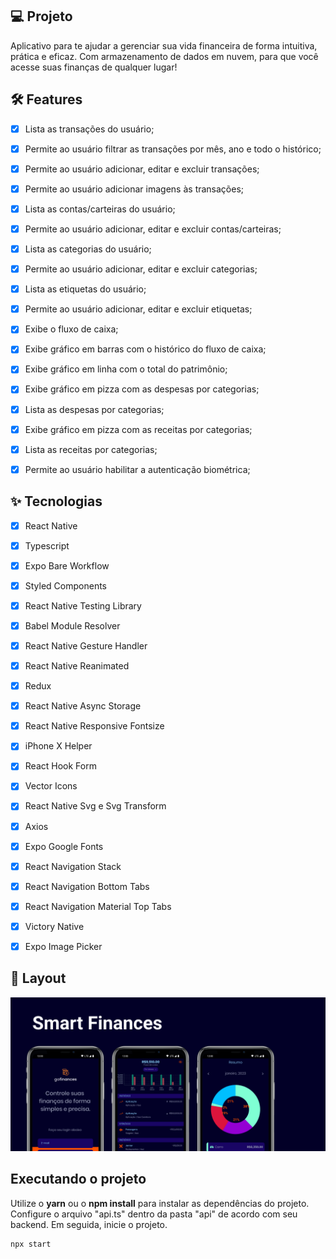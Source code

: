 ## 💻 Projeto
Aplicativo para te ajudar a gerenciar sua vida financeira de forma intuitiva, prática e eficaz. Com armazenamento de dados em nuvem, para que você acesse suas finanças de qualquer lugar!


## :hammer_and_wrench: Features 

-   [X] Lista as transações do usuário;
-   [X] Permite ao usuário filtrar as transações por mês, ano e todo o histórico;
-   [X] Permite ao usuário adicionar, editar e excluir transações;
-   [X] Permite ao usuário adicionar imagens às transações;
-   [X] Lista as contas/carteiras do usuário;
-   [X] Permite ao usuário adicionar, editar e excluir contas/carteiras;
-   [X] Lista as categorias do usuário;
-   [X] Permite ao usuário adicionar, editar e excluir categorias;
-   [X] Lista as etiquetas do usuário;
-   [X] Permite ao usuário adicionar, editar e excluir etiquetas;
-   [X] Exibe o fluxo de caixa;
-   [X] Exibe gráfico em barras com o histórico do fluxo de caixa;
-   [X] Exibe gráfico em linha com o total do patrimônio;
-   [X] Exibe gráfico em pizza com as despesas por categorias;
-   [X] Lista as despesas por categorias;
-   [X] Exibe gráfico em pizza com as receitas por categorias;
-   [X] Lista as receitas por categorias;
-   [X] Permite ao usuário habilitar a autenticação biométrica;


## ✨ Tecnologias

-   [X] React Native
-   [X] Typescript
-   [X] Expo Bare Workflow
-   [X] Styled Components
-   [X] React Native Testing Library
-   [X] Babel Module Resolver
-   [X] React Native Gesture Handler
-   [X] React Native Reanimated
-   [X] Redux
-   [X] React Native Async Storage
-   [X] React Native Responsive Fontsize
-   [X] iPhone X Helper
-   [X] React Hook Form
-   [X] Vector Icons
-   [X] React Native Svg e Svg Transform
-   [X] Axios
-   [X] Expo Google Fonts
-   [X] React Navigation Stack
-   [X] React Navigation Bottom Tabs
-   [X] React Navigation Material Top Tabs
-   [X] Victory Native
-   [X] Expo Image Picker


## 🔖 Layout
![alt text](https://github.com/va-p/SmartFinances/blob/main/screenShots/Graph.png?raw=true)


## Executando o projeto

Utilize o **yarn** ou o **npm install** para instalar as dependências do projeto.
Configure o arquivo "api.ts" dentro da pasta "api" de acordo com seu backend.
Em seguida, inicie o projeto.

```cl
npx start
```